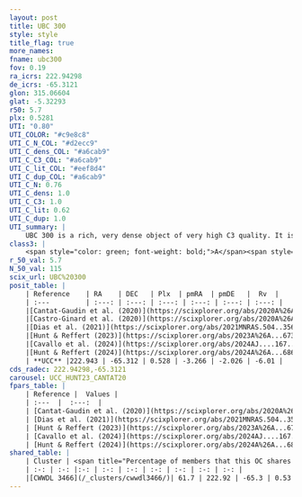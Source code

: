 ```yaml
---
layout: post
title: UBC 300
style: style
title_flag: true
more_names: 
fname: ubc300
fov: 0.19
ra_icrs: 222.94298
de_icrs: -65.3121
glon: 315.06604
glat: -5.32293
r50: 5.7
plx: 0.5281
UTI: "0.80"
UTI_COLOR: "#c9e8c8"
UTI_C_N_COL: "#d2ecc9"
UTI_C_dens_COL: "#a6cab9"
UTI_C_C3_COL: "#a6cab9"
UTI_C_lit_COL: "#eef8d4"
UTI_C_dup_COL: "#a6cab9"
UTI_C_N: 0.76
UTI_C_dens: 1.0
UTI_C_C3: 1.0
UTI_C_lit: 0.62
UTI_C_dup: 1.0
UTI_summary: |
    UBC 300 is a rich, very dense object of very high C3 quality. It is moderately studied in the literature. This object shares a significant percentage of members with a later reported entry.
class3: |
    <span style="color: green; font-weight: bold;">A</span><span style="color: green; font-weight: bold;">A</span>
r_50_val: 5.7
N_50_val: 115
scix_url: UBC%20300
posit_table: |
    | Reference    | RA    | DEC   | Plx  | pmRA  | pmDE   |  Rv  |
    | :---         | :---: | :---: | :---: | :---: | :---: | :---: |
    |[Cantat-Gaudin et al. (2020)](https://scixplorer.org/abs/2020A%26A...640A...1C) | 222.958 | -65.308 | 0.509 | -3.241 | -2.041 | -- |
    |[Castro-Ginard et al. (2020)](https://scixplorer.org/abs/2020A%26A...635A..45C) | 222.979 | -65.312 | 0.509 | -3.236 | -2.042 | -- |
    |[Dias et al. (2021)](https://scixplorer.org/abs/2021MNRAS.504..356D) | 222.988 | -65.313 | 0.509 | -3.243 | -2.05 | -- |
    |[Hunt & Reffert (2023)](https://scixplorer.org/abs/2023A%26A...673A.114H) | 222.953 | -65.313 | 0.529 | -3.278 | -2.031 | -8.922 |
    |[Cavallo et al. (2024)](https://scixplorer.org/abs/2024AJ....167...12C) | 222.964 | -65.313 | 0.528 | -- | -- | -- |
    |[Hunt & Reffert (2024)](https://scixplorer.org/abs/2024A%26A...686A..42H) | 222.953 | -65.313 | 0.529 | -3.278 | -2.031 | -8.922 |
    | **UCC** |222.943 | -65.312 | 0.528 | -3.266 | -2.026 | -6.01 | 
cds_radec: 222.94298,-65.3121
carousel: UCC_HUNT23_CANTAT20
fpars_table: |
    | Reference |  Values |
    | :---  |  :---:  |
    | [Cantat-Gaudin et al. (2020)](https://scixplorer.org/abs/2020A%26A...640A...1C) | `AVNN=1.71, DMNN=11.37, AgeNN=8.62` |
    | [Dias et al. (2021)](https://scixplorer.org/abs/2021MNRAS.504..356D) | `Av=2.205, Dist=1824, logage=8.533, [Fe/H]=0.113` |
    | [Hunt & Reffert (2023)](https://scixplorer.org/abs/2023A%26A...673A.114H) | `AV50=2.13, diffAV50=1.489, MOD50=11.217, logAge50=8.366` |
    | [Cavallo et al. (2024)](https://scixplorer.org/abs/2024AJ....167...12C) | `AV50=2.06, dMod50=11.33, logAge50=8.66, [Fe/H]50=0.57` |
    | [Hunt & Reffert (2024)](https://scixplorer.org/abs/2024A%26A...686A..42H) | `MassJ=704.786` |
shared_table: |
    | Cluster | <span title="Percentage of members that this OC shares with the ones listed">%</span>   | RA   | DEC   | Plx   | pmRA  | pmDE  | Rv | UTI |
    | :-: | :-: |:-: | :-: | :-: | :-: | :-: | :-: | :-: |
    |[CWWDL 3466](/_clusters/cwwdl3466/)| 61.7 | 222.92 | -65.3 | 0.53 | -3.27 | -2.02 | -6.01 |0.0 |
---
```

